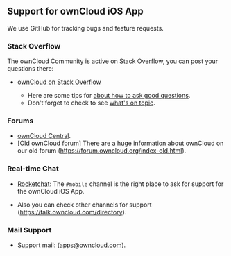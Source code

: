 ## Support for ownCloud iOS App 

We use GitHub for tracking bugs and feature requests. 

### Stack Overflow

The ownCloud Community is active on Stack Overflow, you can post your questions there: 

* [ownCloud on Stack Overflow](http://stackoverflow.com/questions/tagged/owncloud)

  * Here are some tips for [about how to ask good questions](http://stackoverflow.com/help/how-to-ask).
  * Don't forget to check to see [what's on topic](http://stackoverflow.com/help/on-topic).

### Forums 

* [ownCloud Central](https://central.owncloud.org/).
* [Old ownCloud forum] There are a huge information about ownCloud on our old forum (https://forum.owncloud.org/index-old.html).


### Real-time Chat

* [Rocketchat](https://talk.owncloud.com):
The `#mobile` channel is the right place to ask for support for the ownCloud iOS App.

* Also you can check other channels for support (https://talk.owncloud.com/directory).


### Mail Support

* Support mail: (apps@owncloud.com).